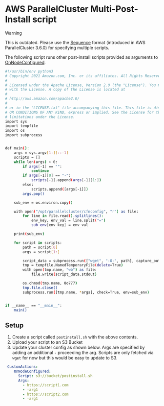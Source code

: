# AWS ParallelCluster Multi-Post-Install script

> [!WARNING]
> This is outdated. Please use the [Sequence](https://docs.aws.amazon.com/parallelcluster/latest/ug/custom-bootstrap-actions-v3.html#custom-bootstrap-actions-config-v3) format (introduced in AWS ParallelCluster 3.6.0) for specifying multiple scripts.

The following script runs other post-install scripts provided as arguments to [OnNodeConfigured](https://docs.aws.amazon.com/parallelcluster/latest/ug/HeadNode-v3.html#yaml-HeadNode-CustomActions-OnNodeConfigured).

```bash
#!/usr/bin/env python3
# Copyright 2021 Amazon.com, Inc. or its affiliates. All Rights Reserved.
#
# Licensed under the Apache License, Version 2.0 (the "License"). You may not use this file except in compliance
# with the License. A copy of the License is located at
#
# http://aws.amazon.com/apache2.0/
#
# or in the "LICENSE.txt" file accompanying this file. This file is distributed on an "AS IS" BASIS, WITHOUT WARRANTIES
# OR CONDITIONS OF ANY KIND, express or implied. See the License for the specific language governing permissions and
# limitations under the License.
import sys
import tempfile
import os
import subprocess


def main():
    args = sys.argv[1:][::-1]
    scripts = []
    while len(args) > 0:
        if args[-1] == "":
            continue
        if args[-1][0] == "-":
            scripts[-1].append(args[-1][1:])
        else:
            scripts.append([args[-1]])
        args.pop()

    sub_env = os.environ.copy()

    with open("/opt/parallelcluster/cfnconfig", "r") as file:
        for line in file.read().splitlines():
            env_key, env_val = line.split("=")
            sub_env[env_key] = env_val

    print(sub_env)

    for script in scripts:
        path = script[0]
        args = script[1:]

        script_data = subprocess.run(["wget", "-O-", path], capture_output=True, check=True)
        tmp = tempfile.NamedTemporaryFile(delete=True)
        with open(tmp.name, "wb") as file:
            file.write(script_data.stdout)

        os.chmod(tmp.name, 0o777)
        tmp.file.close()
        subprocess.run([tmp.name, *args], check=True, env=sub_env)


if __name__ == "__main__":
    main()
```

## Setup

1. Create a script called `postinstall.sh` with the above contents.
2. Upload your script to an S3 Bucket
3. Update your cluster config as shown below. Args are specified by adding an additional `-` proceeding the arg. Scripts are only fetched via `wget` for now but this would be easy to update to S3.

```yaml
 CustomActions:
    OnNodeConfigured:
      Script: s3://bucket/postinstall.sh
      Args:
        - https://script1.com
        - -arg1
        - https://script2.com
        - -arg1
```